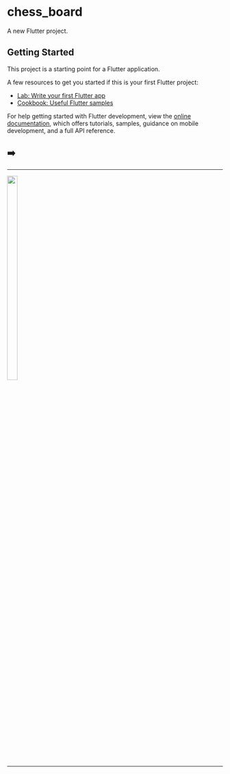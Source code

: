 # chess_board

A new Flutter project.

## Getting Started

This project is a starting point for a Flutter application.

A few resources to get you started if this is your first Flutter project:

- [Lab: Write your first Flutter app](https://docs.flutter.dev/get-started/codelab)
- [Cookbook: Useful Flutter samples](https://docs.flutter.dev/cookbook)

For help getting started with Flutter development, view the
[online documentation](https://docs.flutter.dev/), which offers tutorials,
samples, guidance on mobile development, and a full API reference.
<h2>➡️ </h2>
<hr>
<p>
<a href ="https://github.com/Prafulpatnecha/chess_board">
<img src="https://github.com/Prafulpatnecha/chess_board/assets/144161200/03464412-14c4-4328-9be6-2bbc32cbdf94" width="22%" Height="35%">
</a>
</p>
<hr>
